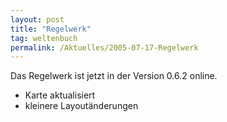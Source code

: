 ```yaml
---
layout: post
title: "Regelwerk"
tag: weltenbuch
permalink: /Aktuelles/2005-07-17-Regelwerk
---
```


Das Regelwerk ist jetzt in der Version 0.6.2 online.

- Karte aktualisiert
- kleinere Layoutänderungen


